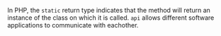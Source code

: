 In PHP, the `static` return type indicates that the method will return an instance of the class on which it is called.
`api` allows different software applications to communicate with eachother.



